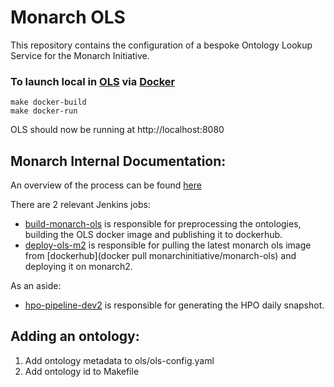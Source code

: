 # Monarch OLS

This repository contains the configuration of a bespoke Ontology Lookup Service for the Monarch Initiative. 

### To launch local in [OLS](https://www.ebi.ac.uk/ols/index) via [Docker](https://www.docker.com/)

```
make docker-build
make docker-run
```

OLS should now be running at http://localhost:8080


## Monarch Internal Documentation:

An overview of the process can be found [here](https://docs.google.com/presentation/d/1jYUHItpTRja1GVYbN3UBtajhr0WYG2atZexQGRx-9z4/edit?usp=sharing)

There are 2 relevant Jenkins jobs:
* [build-monarch-ols](https://ci.monarchinitiative.org/view/docker/job/build-monarch-ols) is responsible for preprocessing the ontologies, building the OLS docker image and publishing it to dockerhub.
* [deploy-ols-m2](https://ci.monarchinitiative.org/view/docker/job/deploy-ols-m2/) is responsible for pulling the latest monarch ols image from [dockerhub](docker pull monarchinitiative/monarch-ols) and deploying it on monarch2.

As an aside:
* [hpo-pipeline-dev2](https://ci.monarchinitiative.org/view/pipelines/job/hpo-pipeline-dev2/) is responsible for generating the HPO daily snapshot.


## Adding an ontology:

1. Add ontology metadata to ols/ols-config.yaml
1. Add ontology id to Makefile